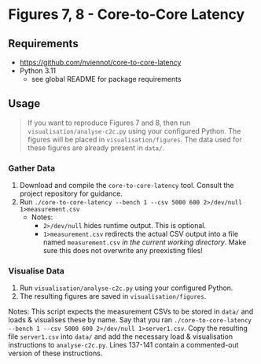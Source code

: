 # Figures 7, 8 - Core-to-Core Latency

## Requirements

- https://github.com/nviennot/core-to-core-latency
- Python 3.11
  - see global README for package requirements

## Usage

> If you want to reproduce Figures 7 and 8, then run `visualisation/analyse-c2c.py` using your configured Python.
> The figures will be placed in `visualisation/figures`.
> The data used for these figures are already present in `data/`.

### Gather Data 

1. Download and compile the `core-to-core-latency` tool. Consult the project repository for guidance.
2. Run `./core-to-core-latency --bench 1 --csv 5000 600 2>/dev/null 1>measurement.csv`
    - Notes: 
      - `2>/dev/null` hides runtime output. This is optional.
      - `1>measurement.csv` redirects the actual CSV output into a file named `measurement.csv` _in the current working directory_. Make sure this does not overwrite any preexisting files!

### Visualise Data

1. Run `visualisation/analyse-c2c.py` using your configured Python.
2. The resulting figures are saved in `visualisation/figures`.

Notes:
This script expects the measurement CSVs to be stored in `data/` and loads & visualises these by name.
Say that you ran `./core-to-core-latency --bench 1 --csv 5000 600 2>/dev/null 1>server1.csv`. 
Copy the resulting file `server1.csv` into `data/` and add the necessary load & visualisation instructions to `analyse-c2c.py`.
Lines 137-141 contain a commented-out version of these instructions.